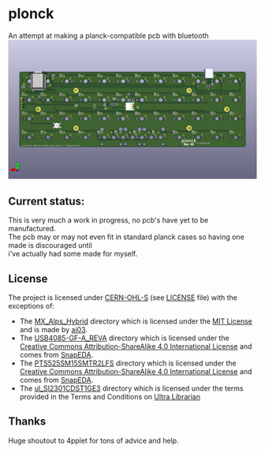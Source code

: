 # plonck

An attempt at making a planck-compatible pcb with bluetooth
![PCB Render](images/pcb-render.png)

## Current status:
This is very much a work in progress, no pcb's have yet to be manufactured.  
The pcb may or may not even fit in standard planck cases so having one made is discouraged until  
i've actually had some made for myself.

## License
The project is licensed under [CERN-OHL-S](LICENSE) (see [LICENSE](LICENSE) file) with the exceptions of:
- The [MX_Alps_Hybrid](MX_Alps_Hybrid) directory which is licensed under the [MIT License](https://opensource.org/licenses/MIT) and is made by [ai03](https://github.com/ai03-2725/MX_Alps_Hybrid).
- The [USB4085-GF-A_REVA](USB4085-GF-A_REVA) directory which is licensed under the [Creative Commons Attribution-ShareAlike 4.0 International License](https://creativecommons.org/licenses/by-sa/4.0/) and comes from [SnapEDA](https://www.snapeda.com/parts/USB4085-GF-A/Global%20Connector%20Technology/view-part/?ref=global%20connector%20technology_in&t=usb4085).
- The [PTS525SM15SMTR2LFS](PTS525SM15SMTR2LFS) directory which is licensed under the [Creative Commons Attribution-ShareAlike 4.0 International License](https://creativecommons.org/licenses/by-sa/4.0/) and comes from [SnapEDA](https://www.snapeda.com/parts/PTS525SM15SMTR2%20LFS/C&K/view-part/?ref=search&t=PTS525).
- The [ul_SI2301CDST1GE3](ul_SI2301CDST1GE3) directory which is licensed under the terms provided in the Terms and Conditions on [Ultra Librarian](https://www.ultralibrarian.com/)

## Thanks
Huge shoutout to 4pplet for tons of advice and help.

